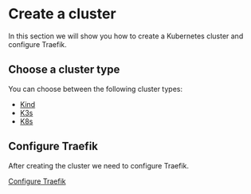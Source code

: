# Create a cluster

In this section we will show you how to create a Kubernetes cluster and configure Traefik.

## Choose a cluster type

You can choose between the following cluster types:

- [Kind](kind)
- [K3s](k3s)
- [K8s](k8s)

## Configure Traefik

After creating the cluster we need to configure Traefik.

[Configure Traefik](traefik)
